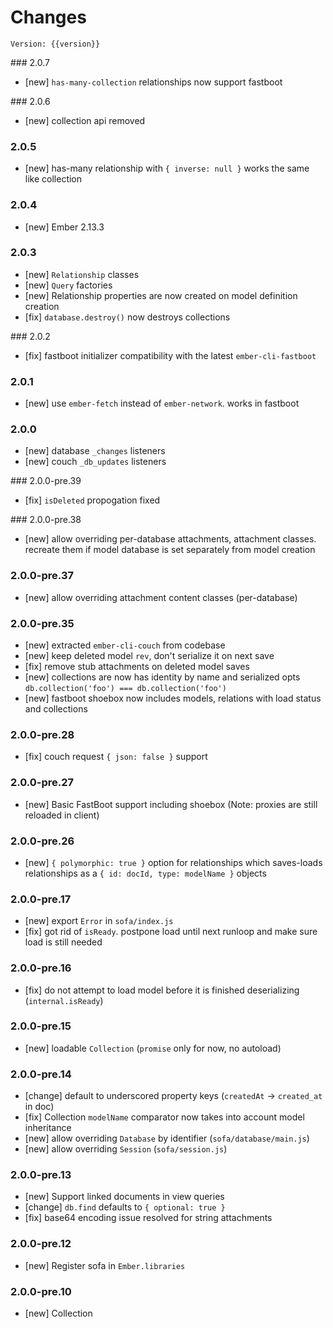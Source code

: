 # Changes

``` plain
Version: {{version}}
```

### 2.0.7

* [new] `has-many-collection` relationships now support fastboot

### 2.0.6

* [new] collection api removed

### 2.0.5

* [new] has-many relationship with `{ inverse: null }` works the same like collection

### 2.0.4

* [new] Ember 2.13.3

### 2.0.3

* [new] `Relationship` classes
* [new] `Query` factories
* [new] Relationship properties are now created on model definition creation
* [fix] `database.destroy()` now destroys collections

### 2.0.2

* [fix] fastboot initializer compatibility with the latest `ember-cli-fastboot`

### 2.0.1

* [new] use `ember-fetch` instead of `ember-network`. works in fastboot

### 2.0.0

* [new] database `_changes` listeners
* [new] couch `_db_updates` listeners

### 2.0.0-pre.39

* [fix] `isDeleted` propogation fixed

### 2.0.0-pre.38

* [new] allow overriding per-database attachments, attachment classes. recreate them if model database is set separately from model creation

### 2.0.0-pre.37

* [new] allow overriding attachment content classes (per-database)

### 2.0.0-pre.35

* [new] extracted `ember-cli-couch` from codebase
* [new] keep deleted model `rev`, don't serialize it on next save
* [fix] remove stub attachments on deleted model saves
* [new] collections are now has identity by name and serialized opts `db.collection('foo') === db.collection('foo')`
* [new] fastboot shoebox now includes models, relations with load status and collections

### 2.0.0-pre.28

* [fix] couch request `{ json: false }` support

### 2.0.0-pre.27

* [new] Basic FastBoot support including shoebox (Note: proxies are still reloaded in client)

### 2.0.0-pre.26

* [new] `{ polymorphic: true }` option for relationships which saves-loads relationships as a `{ id: docId, type: modelName }` objects

### 2.0.0-pre.17

* [new] export `Error` in `sofa/index.js`
* [fix] got rid of `isReady`. postpone load until next runloop and make sure load is still needed

### 2.0.0-pre.16

* [fix] do not attempt to load model before it is finished deserializing (`internal.isReady`)

### 2.0.0-pre.15

* [new] loadable `Collection` (`promise` only for now, no autoload)

### 2.0.0-pre.14

* [change] default to underscored property keys (`createdAt` -> `created_at` in doc)
* [fix] Collection `modelName` comparator now takes into account model inheritance
* [new] allow overriding `Database` by identifier (`sofa/database/main.js`)
* [new] allow overriding `Session` (`sofa/session.js`)

### 2.0.0-pre.13

* [new] Support linked documents in view queries
* [change] `db.find` defaults to `{ optional: true }`
* [fix] base64 encoding issue resolved for string attachments

### 2.0.0-pre.12

* [new] Register sofa in `Ember.libraries`

### 2.0.0-pre.10

* [new] Collection

